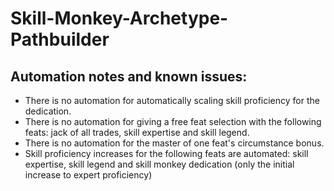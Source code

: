 # Skill-Monkey-Archetype-Pathbuilder

## Automation notes and known issues:
- There is no automation for automatically scaling skill proficiency for the dedication.
- There is no automation for giving a free feat selection with the following feats: jack of all trades, skill expertise and skill legend.
- There is no automation for the master of one feat's circumstance bonus.
- Skill proficiency increases for the following feats are automated: skill expertise, skill legend and skill monkey dedication (only the initial increase to expert proficiency)
